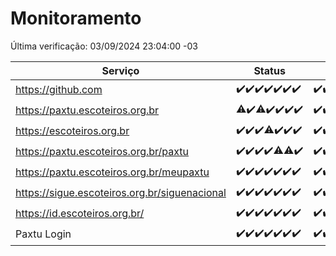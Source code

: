 # Monitoramento

Última verificação: 03/09/2024 23:04:00 -03

|Serviço|Status|Últimas 24h|
|---|---|---|
|https://github.com|<span title="2024-08-28: OK=23">✔️</span><span title="2024-08-29: OK=23">✔️</span><span title="2024-08-30: OK=23">✔️</span><span title="2024-08-31: OK=23">✔️</span><span title="2024-09-01: OK=23">✔️</span><span title="2024-09-02: OK=23">✔️</span><span title="2024-09-03: OK=2">✔️</span>|<span title="03/09/2024 00:08:00 -03 : 200">✔️</span><span title="03/09/2024 01:09:00 -03 : 200">✔️</span><span title="03/09/2024 02:08:00 -03 : 200">✔️</span><span title="03/09/2024 03:11:00 -03 : 200">✔️</span><span title="03/09/2024 04:07:00 -03 : 200">✔️</span><span title="03/09/2024 05:10:00 -03 : 200">✔️</span><span title="03/09/2024 06:08:00 -03 : 200">✔️</span><span title="03/09/2024 07:08:00 -03 : 200">✔️</span><span title="03/09/2024 08:07:00 -03 : 200">✔️</span><span title="03/09/2024 09:13:00 -03 : 200">✔️</span><span title="03/09/2024 10:14:00 -03 : 200">✔️</span><span title="03/09/2024 11:07:00 -03 : 200">✔️</span><span title="03/09/2024 12:08:00 -03 : 200">✔️</span><span title="03/09/2024 13:10:00 -03 : 200">✔️</span><span title="03/09/2024 14:08:00 -03 : 200">✔️</span><span title="03/09/2024 15:10:00 -03 : 200">✔️</span><span title="03/09/2024 16:04:00 -03 : 200">✔️</span><span title="03/09/2024 17:08:00 -03 : 200">✔️</span><span title="03/09/2024 18:06:00 -03 : 200">✔️</span><span title="03/09/2024 19:08:00 -03 : 200">✔️</span><span title="03/09/2024 20:07:00 -03 : 200">✔️</span><span title="03/09/2024 21:37:00 -03 : 200">✔️</span><span title="03/09/2024 23:04:00 -03 : 200">✔️</span>|
|https://paxtu.escoteiros.org.br|<span title="2024-08-28: OK=22, Falhas=1">⚠️</span><span title="2024-08-29: OK=23">✔️</span><span title="2024-08-30: OK=22, Falhas=1">⚠️</span><span title="2024-08-31: OK=23">✔️</span><span title="2024-09-01: OK=23">✔️</span><span title="2024-09-02: OK=23">✔️</span><span title="2024-09-03: OK=2">✔️</span>|<span title="03/09/2024 00:08:00 -03 : 200">✔️</span><span title="03/09/2024 01:09:00 -03 : 200">✔️</span><span title="03/09/2024 02:08:00 -03 : 200">✔️</span><span title="03/09/2024 03:11:00 -03 : 200">✔️</span><span title="03/09/2024 04:07:00 -03 : 200">✔️</span><span title="03/09/2024 05:10:00 -03 : 200">✔️</span><span title="03/09/2024 06:08:00 -03 : 200">✔️</span><span title="03/09/2024 07:08:00 -03 : 200">✔️</span><span title="03/09/2024 08:07:00 -03 : 200">✔️</span><span title="03/09/2024 09:13:00 -03 : 200">✔️</span><span title="03/09/2024 10:14:00 -03 : 200">✔️</span><span title="03/09/2024 11:07:00 -03 : 200">✔️</span><span title="03/09/2024 12:08:00 -03 : 0">❌</span><span title="03/09/2024 13:10:00 -03 : 200">✔️</span><span title="03/09/2024 14:08:00 -03 : 200">✔️</span><span title="03/09/2024 15:10:00 -03 : 200">✔️</span><span title="03/09/2024 16:04:00 -03 : 200">✔️</span><span title="03/09/2024 17:08:00 -03 : 200">✔️</span><span title="03/09/2024 18:06:00 -03 : 200">✔️</span><span title="03/09/2024 19:08:00 -03 : 200">✔️</span><span title="03/09/2024 20:07:00 -03 : 0">❌</span><span title="03/09/2024 21:37:00 -03 : 200">✔️</span><span title="03/09/2024 23:04:00 -03 : 200">✔️</span>|
|https://escoteiros.org.br|<span title="2024-08-28: OK=23">✔️</span><span title="2024-08-29: OK=23">✔️</span><span title="2024-08-30: OK=23">✔️</span><span title="2024-08-31: OK=22, Falhas=1">⚠️</span><span title="2024-09-01: OK=23">✔️</span><span title="2024-09-02: OK=23">✔️</span><span title="2024-09-03: OK=2">✔️</span>|<span title="03/09/2024 00:08:00 -03 : 200">✔️</span><span title="03/09/2024 01:09:00 -03 : 200">✔️</span><span title="03/09/2024 02:08:00 -03 : 200">✔️</span><span title="03/09/2024 03:11:00 -03 : 200">✔️</span><span title="03/09/2024 04:07:00 -03 : 200">✔️</span><span title="03/09/2024 05:10:00 -03 : 200">✔️</span><span title="03/09/2024 06:08:00 -03 : 200">✔️</span><span title="03/09/2024 07:08:00 -03 : 200">✔️</span><span title="03/09/2024 08:07:00 -03 : 200">✔️</span><span title="03/09/2024 09:13:00 -03 : 200">✔️</span><span title="03/09/2024 10:14:00 -03 : 200">✔️</span><span title="03/09/2024 11:07:00 -03 : 200">✔️</span><span title="03/09/2024 12:08:00 -03 : 200">✔️</span><span title="03/09/2024 13:10:00 -03 : 200">✔️</span><span title="03/09/2024 14:08:00 -03 : 200">✔️</span><span title="03/09/2024 15:10:00 -03 : 200">✔️</span><span title="03/09/2024 16:04:00 -03 : 200">✔️</span><span title="03/09/2024 17:08:00 -03 : 200">✔️</span><span title="03/09/2024 18:06:00 -03 : 200">✔️</span><span title="03/09/2024 19:08:00 -03 : 200">✔️</span><span title="03/09/2024 20:07:00 -03 : 200">✔️</span><span title="03/09/2024 21:37:00 -03 : 200">✔️</span><span title="03/09/2024 23:04:00 -03 : 200">✔️</span>|
|https://paxtu.escoteiros.org.br/paxtu|<span title="2024-08-28: OK=23">✔️</span><span title="2024-08-29: OK=23">✔️</span><span title="2024-08-30: OK=23">✔️</span><span title="2024-08-31: OK=23">✔️</span><span title="2024-09-01: OK=22, Falhas=1">⚠️</span><span title="2024-09-02: OK=22, Falhas=1">⚠️</span><span title="2024-09-03: OK=2">✔️</span>|<span title="03/09/2024 00:08:00 -03 : 200">✔️</span><span title="03/09/2024 01:09:00 -03 : 200">✔️</span><span title="03/09/2024 02:08:00 -03 : 200">✔️</span><span title="03/09/2024 03:11:00 -03 : 200">✔️</span><span title="03/09/2024 04:07:00 -03 : 200">✔️</span><span title="03/09/2024 05:10:00 -03 : 200">✔️</span><span title="03/09/2024 06:08:00 -03 : 200">✔️</span><span title="03/09/2024 07:08:00 -03 : 200">✔️</span><span title="03/09/2024 08:07:00 -03 : 200">✔️</span><span title="03/09/2024 09:13:00 -03 : 200">✔️</span><span title="03/09/2024 10:14:00 -03 : 200">✔️</span><span title="03/09/2024 11:07:00 -03 : 200">✔️</span><span title="03/09/2024 12:08:00 -03 : 0">❌</span><span title="03/09/2024 13:10:00 -03 : 200">✔️</span><span title="03/09/2024 14:08:00 -03 : 200">✔️</span><span title="03/09/2024 15:10:00 -03 : 200">✔️</span><span title="03/09/2024 16:04:00 -03 : 200">✔️</span><span title="03/09/2024 17:08:00 -03 : 0">❌</span><span title="03/09/2024 18:06:00 -03 : 200">✔️</span><span title="03/09/2024 19:08:00 -03 : 200">✔️</span><span title="03/09/2024 20:07:00 -03 : 200">✔️</span><span title="03/09/2024 21:37:00 -03 : 200">✔️</span><span title="03/09/2024 23:04:00 -03 : 200">✔️</span>|
|https://paxtu.escoteiros.org.br/meupaxtu|<span title="2024-08-28: OK=23">✔️</span><span title="2024-08-29: OK=23">✔️</span><span title="2024-08-30: OK=23">✔️</span><span title="2024-08-31: OK=23">✔️</span><span title="2024-09-01: OK=23">✔️</span><span title="2024-09-02: OK=23">✔️</span><span title="2024-09-03: OK=2">✔️</span>|<span title="03/09/2024 00:08:00 -03 : 200">✔️</span><span title="03/09/2024 01:09:00 -03 : 200">✔️</span><span title="03/09/2024 02:08:00 -03 : 200">✔️</span><span title="03/09/2024 03:11:00 -03 : 200">✔️</span><span title="03/09/2024 04:07:00 -03 : 200">✔️</span><span title="03/09/2024 05:10:00 -03 : 200">✔️</span><span title="03/09/2024 06:08:00 -03 : 200">✔️</span><span title="03/09/2024 07:08:00 -03 : 200">✔️</span><span title="03/09/2024 08:07:00 -03 : 200">✔️</span><span title="03/09/2024 09:13:00 -03 : 200">✔️</span><span title="03/09/2024 10:14:00 -03 : 200">✔️</span><span title="03/09/2024 11:07:00 -03 : 200">✔️</span><span title="03/09/2024 12:08:00 -03 : 0">❌</span><span title="03/09/2024 13:10:00 -03 : 200">✔️</span><span title="03/09/2024 14:08:00 -03 : 200">✔️</span><span title="03/09/2024 15:10:00 -03 : 200">✔️</span><span title="03/09/2024 16:04:00 -03 : 200">✔️</span><span title="03/09/2024 17:08:00 -03 : 200">✔️</span><span title="03/09/2024 18:06:00 -03 : 200">✔️</span><span title="03/09/2024 19:08:00 -03 : 200">✔️</span><span title="03/09/2024 20:07:00 -03 : 200">✔️</span><span title="03/09/2024 21:37:00 -03 : 200">✔️</span><span title="03/09/2024 23:04:00 -03 : 200">✔️</span>|
|https://sigue.escoteiros.org.br/siguenacional|<span title="2024-08-28: OK=23">✔️</span><span title="2024-08-29: OK=23">✔️</span><span title="2024-08-30: OK=23">✔️</span><span title="2024-08-31: OK=23">✔️</span><span title="2024-09-01: OK=23">✔️</span><span title="2024-09-02: OK=23">✔️</span><span title="2024-09-03: OK=2">✔️</span>|<span title="03/09/2024 00:08:00 -03 : 200">✔️</span><span title="03/09/2024 01:09:00 -03 : 200">✔️</span><span title="03/09/2024 02:08:00 -03 : 200">✔️</span><span title="03/09/2024 03:11:00 -03 : 200">✔️</span><span title="03/09/2024 04:07:00 -03 : 200">✔️</span><span title="03/09/2024 05:10:00 -03 : 200">✔️</span><span title="03/09/2024 06:08:00 -03 : 200">✔️</span><span title="03/09/2024 07:08:00 -03 : 200">✔️</span><span title="03/09/2024 08:07:00 -03 : 200">✔️</span><span title="03/09/2024 09:13:00 -03 : 200">✔️</span><span title="03/09/2024 10:14:00 -03 : 200">✔️</span><span title="03/09/2024 11:07:00 -03 : 200">✔️</span><span title="03/09/2024 12:08:00 -03 : 0">❌</span><span title="03/09/2024 13:10:00 -03 : 200">✔️</span><span title="03/09/2024 14:08:00 -03 : 200">✔️</span><span title="03/09/2024 15:10:00 -03 : 200">✔️</span><span title="03/09/2024 16:04:00 -03 : 200">✔️</span><span title="03/09/2024 17:08:00 -03 : 200">✔️</span><span title="03/09/2024 18:06:00 -03 : 200">✔️</span><span title="03/09/2024 19:08:00 -03 : 200">✔️</span><span title="03/09/2024 20:07:00 -03 : 200">✔️</span><span title="03/09/2024 21:37:00 -03 : 200">✔️</span><span title="03/09/2024 23:04:00 -03 : 200">✔️</span>|
|https://id.escoteiros.org.br/|<span title="2024-08-28: OK=23">✔️</span><span title="2024-08-29: OK=23">✔️</span><span title="2024-08-30: OK=23">✔️</span><span title="2024-08-31: OK=23">✔️</span><span title="2024-09-01: OK=23">✔️</span><span title="2024-09-02: OK=23">✔️</span><span title="2024-09-03: OK=2">✔️</span>|<span title="03/09/2024 00:08:00 -03 : 200">✔️</span><span title="03/09/2024 01:09:00 -03 : 200">✔️</span><span title="03/09/2024 02:08:00 -03 : 200">✔️</span><span title="03/09/2024 03:11:00 -03 : 200">✔️</span><span title="03/09/2024 04:07:00 -03 : 200">✔️</span><span title="03/09/2024 05:10:00 -03 : 200">✔️</span><span title="03/09/2024 06:08:00 -03 : 200">✔️</span><span title="03/09/2024 07:08:00 -03 : 200">✔️</span><span title="03/09/2024 08:07:00 -03 : 200">✔️</span><span title="03/09/2024 09:13:00 -03 : 200">✔️</span><span title="03/09/2024 10:14:00 -03 : 200">✔️</span><span title="03/09/2024 11:07:00 -03 : 200">✔️</span><span title="03/09/2024 12:08:00 -03 : 200">✔️</span><span title="03/09/2024 13:10:00 -03 : 200">✔️</span><span title="03/09/2024 14:08:00 -03 : 200">✔️</span><span title="03/09/2024 15:10:00 -03 : 200">✔️</span><span title="03/09/2024 16:04:00 -03 : 200">✔️</span><span title="03/09/2024 17:08:00 -03 : 200">✔️</span><span title="03/09/2024 18:06:00 -03 : 200">✔️</span><span title="03/09/2024 19:08:00 -03 : 200">✔️</span><span title="03/09/2024 20:07:00 -03 : 200">✔️</span><span title="03/09/2024 21:37:00 -03 : 200">✔️</span><span title="03/09/2024 23:04:00 -03 : 200">✔️</span>|
|Paxtu Login|<span title="2024-08-28: OK=23">✔️</span><span title="2024-08-29: OK=23">✔️</span><span title="2024-08-30: OK=23">✔️</span><span title="2024-08-31: OK=23">✔️</span><span title="2024-09-01: OK=23">✔️</span><span title="2024-09-02: OK=23">✔️</span><span title="2024-09-03: OK=2">✔️</span>|<span title="03/09/2024 00:08:00 -03 : 200">✔️</span><span title="03/09/2024 01:09:00 -03 : 200">✔️</span><span title="03/09/2024 02:08:00 -03 : 200">✔️</span><span title="03/09/2024 03:11:00 -03 : 200">✔️</span><span title="03/09/2024 04:07:00 -03 : 200">✔️</span><span title="03/09/2024 05:10:00 -03 : 200">✔️</span><span title="03/09/2024 06:08:00 -03 : 200">✔️</span><span title="03/09/2024 07:08:00 -03 : 200">✔️</span><span title="03/09/2024 08:07:00 -03 : 200">✔️</span><span title="03/09/2024 09:13:00 -03 : 200">✔️</span><span title="03/09/2024 10:14:00 -03 : 200">✔️</span><span title="03/09/2024 11:07:00 -03 : 200">✔️</span><span title="03/09/2024 12:08:00 -03 : 504">❌</span><span title="03/09/2024 13:10:00 -03 : 200">✔️</span><span title="03/09/2024 14:08:00 -03 : 200">✔️</span><span title="03/09/2024 15:10:00 -03 : 200">✔️</span><span title="03/09/2024 16:04:00 -03 : 200">✔️</span><span title="03/09/2024 17:08:00 -03 : 200">✔️</span><span title="03/09/2024 18:06:00 -03 : 200">✔️</span><span title="03/09/2024 19:08:00 -03 : 200">✔️</span><span title="03/09/2024 20:07:00 -03 : 200">✔️</span><span title="03/09/2024 21:37:00 -03 : 200">✔️</span><span title="03/09/2024 23:04:00 -03 : 200">✔️</span>|
